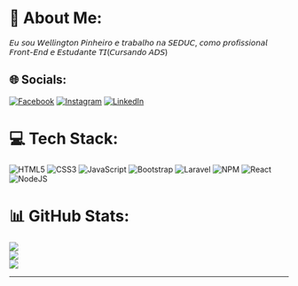 # 💫 About Me:
𝘌𝘶 𝘴𝘰𝘶 𝘞𝘦𝘭𝘭𝘪𝘯𝘨𝘵𝘰𝘯 𝘗𝘪𝘯𝘩𝘦𝘪𝘳𝘰 𝘦 𝘵𝘳𝘢𝘣𝘢𝘭𝘩𝘰 𝘯𝘢 𝘚𝘌𝘋𝘜𝘊, 𝘤𝘰𝘮𝘰 𝘱𝘳𝘰𝘧𝘪𝘴𝘴𝘪𝘰𝘯𝘢𝘭 𝘍𝘳𝘰𝘯𝘵-𝘌𝘯𝘥 𝘦 𝘌𝘴𝘵𝘶𝘥𝘢𝘯𝘵𝘦 𝘛𝘐(𝘊𝘶𝘳𝘴𝘢𝘯𝘥𝘰 𝘈𝘋𝘚)


## 🌐 Socials:
[![Facebook](https://img.shields.io/badge/Facebook-%231877F2.svg?logo=Facebook&logoColor=white)](facebook.com/well97dev) [![Instagram](https://img.shields.io/badge/Instagram-%23E4405F.svg?logo=Instagram&logoColor=white)](https://instagram.com/well97dev) [![LinkedIn](https://img.shields.io/badge/LinkedIn-%230077B5.svg?logo=linkedin&logoColor=white)](https://linkedin.com/in/www.linkedin.com/in/wellington-pinheiro-da-silva) 

# 💻 Tech Stack:
![HTML5](https://img.shields.io/badge/html5-%23E34F26.svg?style=for-the-badge&logo=html5&logoColor=white) ![CSS3](https://img.shields.io/badge/css3-%231572B6.svg?style=for-the-badge&logo=css3&logoColor=white) ![JavaScript](https://img.shields.io/badge/javascript-%23323330.svg?style=for-the-badge&logo=javascript&logoColor=%23F7DF1E) ![Bootstrap](https://img.shields.io/badge/bootstrap-%23563D7C.svg?style=for-the-badge&logo=bootstrap&logoColor=white) ![Laravel](https://img.shields.io/badge/laravel-%23FF2D20.svg?style=for-the-badge&logo=laravel&logoColor=white) ![NPM](https://img.shields.io/badge/NPM-%23000000.svg?style=for-the-badge&logo=npm&logoColor=white) ![React](https://img.shields.io/badge/react-%2320232a.svg?style=for-the-badge&logo=react&logoColor=%2361DAFB) ![NodeJS](https://img.shields.io/badge/node.js-6DA55F?style=for-the-badge&logo=node.js&logoColor=white)
# 📊 GitHub Stats:
![](https://github-readme-stats.vercel.app/api?username=well97dev&theme=dark&hide_border=false&include_all_commits=false&count_private=false)<br/>
![](https://github-readme-streak-stats.herokuapp.com/?user=well97dev&theme=dark&hide_border=false)<br/>
![](https://github-readme-stats.vercel.app/api/top-langs/?username=well97dev&theme=dark&hide_border=false&include_all_commits=false&count_private=false&layout=compact)

---
<!-- Proudly created with GPRM ( https://gprm.itsvg.in ) -->

